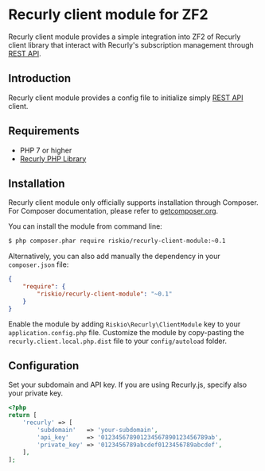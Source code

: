 Recurly client module for ZF2
======================

Recurly client module provides a simple integration into ZF2 of Recurly client library that interact with Recurly's subscription management through [REST API](http://docs.recurly.com/api).

Introduction
------------

Recurly client module provides a config file to initialize simply [REST API](http://docs.recurly.com/api) client.

Requirements
------------

* PHP 7 or higher
* [Recurly PHP Library](https://github.com/recurly/recurly-client-php)

Installation
------------

Recurly client module only officially supports installation through Composer. For Composer documentation, please refer to
[getcomposer.org](http://getcomposer.org/).

You can install the module from command line:
```sh
$ php composer.phar require riskio/recurly-client-module:~0.1
```

Alternatively, you can also add manually the dependency in your `composer.json` file:
```json
{
    "require": {
        "riskio/recurly-client-module": "~0.1"
    }
}
```

Enable the module by adding `Riskio\Recurly\ClientModule` key to your `application.config.php` file. Customize the module by copy-pasting
the `recurly.client.local.php.dist` file to your `config/autoload` folder.
    

Configuration
-------------

Set your subdomain and API key. If you are using Recurly.js, specify also your private key.

```php
<?php
return [
    'recurly' => [
        'subdomain'   => 'your-subdomain',
        'api_key'     => '012345678901234567890123456789ab',
        'private_key' => '0123456789abcdef0123456789abcdef',
    ],
];
```
